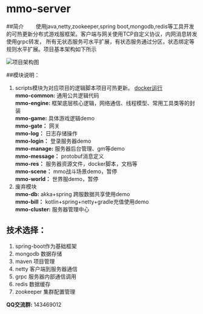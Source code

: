 # mmo-server


##简介
&emsp;&emsp;使用java,netty,zookeeper,spring boot,mongodb,redis等工具开发的可热更新分布式游戏服框架。客户端与网关使用TCP自定义协议，内网消息转发使用grpc转发，
所有无状态服务可水平扩展，有状态服务通过分区，状态绑定等规则水平扩展。项目基本架构如下所示


![项目架构图](https://raw.githubusercontent.com/jzyong/mmo-server/master/mmo-res/img/mmo%E6%9C%8D%E5%8A%A1%E5%99%A8.png) 




##模块说明：
1. scripts模块为对应项目的逻辑脚本项目可热更新。 [docker运行](https://github.com/jzyong/mmo-server/blob/master/mmo-res/docker/local/DockerLocalRun.md)  
**mmo-common:** 通用公共逻辑代码  
**mmo-engine:** 框架底层核心逻辑，网络通信、线程模型、常用工具类等的封装  
**mmo-game:** 具体游戏逻辑demo  
**mmo-gate：** 网关  
**mmo-log：** 日志存储操作  
**mmo-login：** 登录服务器demo  
**mmo-manage:** 服务器后台管理、gm等demo  
**mmo-message：** protobuf消息定义  
**mmo-res：** 服务器资源文件，docker脚本，文档等  
**mmo-scene：** mmo战斗场景demo，暂停  
**mmo-world：** 世界服demo，暂停  
2. 废弃模块  
**mmo-db:** akka+spring 跨服数据共享使用demo  
**mmo-bill：** kotlin+spring+netty+gradle充值使用demo  
**mmo-cluster:** 服务器管理中心  



## 技术选择：
1. spring-boot作为基础框架  
2. mongodb 数据存储
3. maven 项目管理
4. netty 客户端到服务器通信
5. grpc 服务器内部通信调用  
6. redis 数据缓存
7. zookeeper 集群配置管理
  
  
  
  
**QQ交流群:** 143469012


